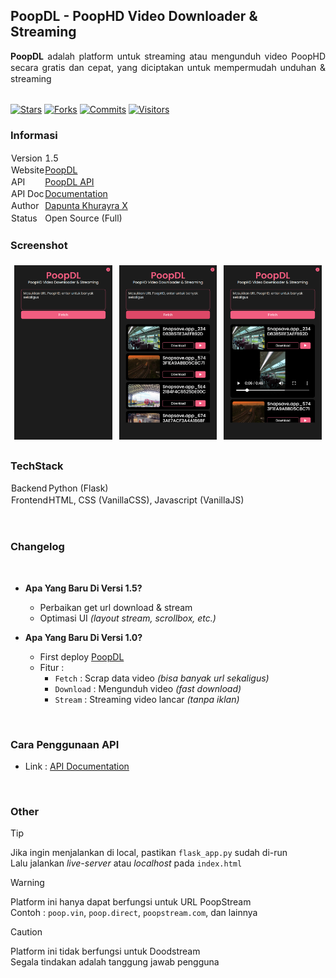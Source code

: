 ## PoopDL - PoopHD Video Downloader & Streaming

<div style="text-align:justify; line-height:1.3;"><b>PoopDL</b> adalah platform untuk streaming atau mengunduh video PoopHD secara gratis dan cepat, yang diciptakan untuk mempermudah unduhan & streaming</div>

<br>

<p align="left" style="max-height: 100%;">
    <a href="https://github.com/Dapunta/PoopDL/stargazers"><img src="https://img.shields.io/github/stars/Dapunta/PoopDL?style=for-the-badge&color=ff0000" alt="Stars" style="max-height: 100%;"></a>
    <a href="https://github.com/Dapunta/PoopDL/network/members"><img src="https://img.shields.io/github/forks/Dapunta/PoopDL?style=for-the-badge&color=9f9f00" alt="Forks" style="max-height: 100%;"></a>
    <a href="https://github.com/Dapunta/PoopDL/commits"><img src="https://img.shields.io/github/commit-activity/t/Dapunta/PoopDL?style=for-the-badge&color=008800" alt="Commits" style="max-height: 100%;"></a>
    <a href="https://github.com/Dapunta/PoopDL"><img src="https://api.visitorbadge.io/api/visitors?path=https%3A%2F%2Fgithub.com%2FDapunta%2FTeraDL&label=visitors&countColor=%230055ff" alt="Visitors" style="max-height: 100%;"></a>
</p>

### Informasi

<table style="border-collapse: collapse;">
    <tr>
        <td style="border: 1px solid transparent; line-height:1.3; padding: 0px;">Version</td>
        <td style="border: 1px solid transparent; line-height:1.3; padding: 0px;">1.5</td>
    </tr>
    <tr>
        <td style="border: 1px solid transparent; line-height:1.3; padding: 0px;">Website</td>
        <td style="border: 1px solid transparent; line-height:1.3; padding: 0px;"><a href="https://poopdl.dapuntaratya.com">PoopDL</a></td>
    </tr>
    <tr>
        <td style="border: 1px solid transparent; line-height:1.3; padding: 0px;">API</td>
        <td style="border: 1px solid transparent; line-height:1.3; padding: 0px;"><a href="https://poopdl-api.dapuntaratya.com">PoopDL API</a></td>
    </tr>
    <tr>
        <td style="border: 1px solid transparent; line-height:1.3; padding: 0px;">API Doc</td>
        <td style="border: 1px solid transparent; line-height:1.3; padding: 0px;"><a href="/api/">Documentation</a></td>
    </tr>
    <tr>
        <td style="border: 1px solid transparent; line-height:1.3; padding: 0px;">Author</td>
        <td style="border: 1px solid transparent; line-height:1.3; padding: 0px;"><a href="https://www.facebook.com/Dapunta.Khurayra.X">Dapunta Khurayra X</a></td>
    </tr>
    <tr>
        <td style="border: 1px solid transparent; line-height:1.3; padding: 0px;">Status</td>
        <td style="border: 1px solid transparent; line-height:1.3; padding: 0px;">Open Source (Full)</td>
    </tr>
</table>

### Screenshot

<table style="border-collapse: collapse; width: 100%; max-width: 800px; table-layout: fixed;">
    <tr>
        <td style="border: 1px solid transparent; padding: 5px; text-align: center;">
            <img src="assets/screenshot_1.png" alt="Image" style="width: 100%; height: auto;">
        </td>
        <td style="border: 1px solid transparent; padding: 5px; text-align: center;">
            <img src="assets/screenshot_2.png" alt="Image" style="width: 100%; height: auto;">
        </td>
        <td style="border: 1px solid transparent; padding: 5px; text-align: center;">
            <img src="assets/screenshot_3.png" alt="Image" style="width: 100%; height: auto;">
        </td>
    </tr>
</table>

### TechStack

<table style="border-collapse: collapse;">
    <tr>
        <td style="border: 1px solid transparent; line-height:1.3; padding: 0px;">Backend</td>
        <td style="border: 1px solid transparent; line-height:1.3; padding: 0px;">Python (Flask)</td>
    </tr>
    <tr>
        <td style="border: 1px solid transparent; line-height:1.3; padding: 0px;">Frontend</td>
        <td style="border: 1px solid transparent; line-height:1.3; padding: 0px;">HTML, CSS (VanillaCSS), Javascript (VanillaJS)</td>
    </tr>
</table>

<br>

### Changelog

<br>

- **Apa Yang Baru Di Versi 1.5?**

    - Perbaikan get url download & stream
    - Optimasi UI *(layout stream, scrollbox, etc.)*

- **Apa Yang Baru Di Versi 1.0?**

    - First deploy [PoopDL](https://poopdl.dapuntaratya.com/)
    - Fitur :
        - `Fetch` : Scrap data video *(bisa banyak url sekaligus)*
        - `Download` : Mengunduh video *(fast download)*
        - `Stream` : Streaming video lancar *(tanpa iklan)*

<br>

### Cara Penggunaan API

- Link : [API Documentation](/api/)

<br>

### Other

> [!TIP]  
> Jika ingin menjalankan di local, pastikan `flask_app.py` sudah di-run  
> Lalu jalankan *live-server* atau *localhost* pada `index.html`

> [!WARNING]  
> Platform ini hanya dapat berfungsi untuk URL PoopStream  
> Contoh : `poop.vin`, `poop.direct`, `poopstream.com`, dan lainnya

> [!CAUTION]  
> Platform ini tidak berfungsi untuk Doodstream  
> Segala tindakan adalah tanggung jawab pengguna